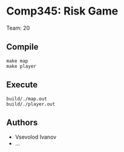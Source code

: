 # Comp345: Risk Game

Team: 20

## Compile

    make map
    make player

## Execute

    build/./map.out
    build/./player.out

## Authors
- Vsevolod Ivanov
- ...
